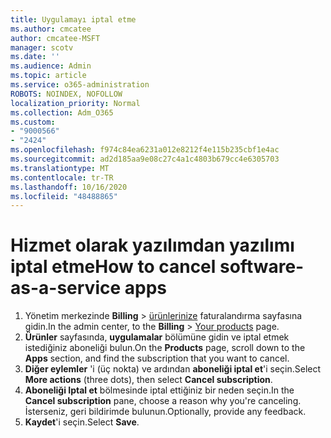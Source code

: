 ```yaml
---
title: Uygulamayı iptal etme
ms.author: cmcatee
author: cmcatee-MSFT
manager: scotv
ms.date: ''
ms.audience: Admin
ms.topic: article
ms.service: o365-administration
ROBOTS: NOINDEX, NOFOLLOW
localization_priority: Normal
ms.collection: Adm_O365
ms.custom:
- "9000566"
- "2424"
ms.openlocfilehash: f974c84ea6231a012e8212f4e115b235cbf1e4ac
ms.sourcegitcommit: ad2d185aa9e08c27c4a1c4803b679cc4e6305703
ms.translationtype: MT
ms.contentlocale: tr-TR
ms.lasthandoff: 10/16/2020
ms.locfileid: "48488865"
---
```

# <a name="how-to-cancel-software-as-a-service-apps"></a><span data-ttu-id="66e30-102">Hizmet olarak yazılımdan yazılımı iptal etme</span><span class="sxs-lookup"><span data-stu-id="66e30-102">How to cancel software-as-a-service apps</span></span>

1. <span data-ttu-id="66e30-103">Yönetim merkezinde **Billing**  >  [ürünlerinize](https://go.microsoft.com/fwlink/p/?linkid=842054) faturalandırma sayfasına gidin.</span><span class="sxs-lookup"><span data-stu-id="66e30-103">In the admin center, to the **Billing** > [Your products](https://go.microsoft.com/fwlink/p/?linkid=842054) page.</span></span>
2. <span data-ttu-id="66e30-104">**Ürünler** sayfasında, **uygulamalar** bölümüne gidin ve iptal etmek istediğiniz aboneliği bulun.</span><span class="sxs-lookup"><span data-stu-id="66e30-104">On the **Products** page, scroll down to the **Apps** section, and find the subscription that you want to cancel.</span></span> 
3. <span data-ttu-id="66e30-105">**Diğer eylemler** 'i (üç nokta) ve ardından **aboneliği iptal et**'i seçin.</span><span class="sxs-lookup"><span data-stu-id="66e30-105">Select **More actions** (three dots), then select **Cancel subscription**.</span></span>
4. <span data-ttu-id="66e30-106">**Aboneliği Iptal et** bölmesinde iptal ettiğiniz bir neden seçin.</span><span class="sxs-lookup"><span data-stu-id="66e30-106">In the **Cancel subscription** pane, choose a reason why you're canceling.</span></span> <span data-ttu-id="66e30-107">İsterseniz, geri bildirimde bulunun.</span><span class="sxs-lookup"><span data-stu-id="66e30-107">Optionally, provide any feedback.</span></span>
5. <span data-ttu-id="66e30-108">**Kaydet**'i seçin.</span><span class="sxs-lookup"><span data-stu-id="66e30-108">Select **Save**.</span></span>